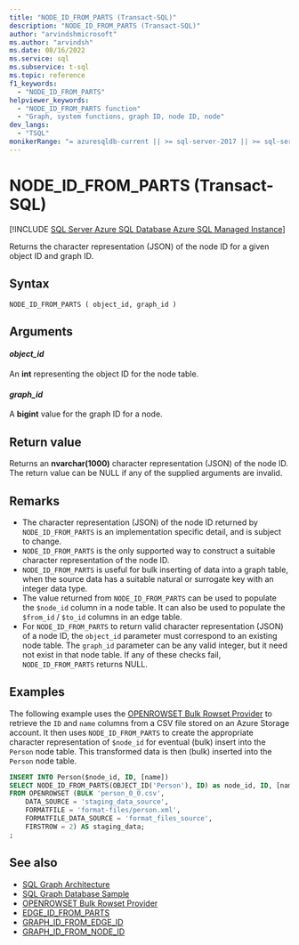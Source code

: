 ```yaml
---
title: "NODE_ID_FROM_PARTS (Transact-SQL)"
description: "NODE_ID_FROM_PARTS (Transact-SQL)"
author: "arvindshmicrosoft"
ms.author: "arvindsh"
ms.date: 08/16/2022
ms.service: sql
ms.subservice: t-sql
ms.topic: reference
f1_keywords:
  - "NODE_ID_FROM_PARTS"
helpviewer_keywords:
  - "NODE_ID_FROM_PARTS function"
  - "Graph, system functions, graph ID, node ID, node"
dev_langs:
  - "TSQL"
monikerRange: "= azuresqldb-current || >= sql-server-2017 || >= sql-server-linux-2017 || = azuresqldb-mi-current"
---
```

# NODE_ID_FROM_PARTS (Transact-SQL)
[!INCLUDE [SQL Server Azure SQL Database Azure SQL Managed Instance](../../includes/applies-to-version/sqlserver2017-asdb-asdbmi.md)]

Returns the character representation (JSON) of the node ID for a given object ID and graph ID.

## Syntax  
  
```syntaxsql  
NODE_ID_FROM_PARTS ( object_id, graph_id )
```
  
## Arguments

#### *object_id*

An **int** representing the object ID for the node table.

#### *graph_id*

A **bigint** value for the graph ID for a node.

## Return value

Returns an **nvarchar(1000)** character representation (JSON) of the node ID. The return value can be NULL if any of the supplied arguments are invalid.

## Remarks  

- The character representation (JSON) of the node ID returned by `NODE_ID_FROM_PARTS` is an implementation specific detail, and is subject to change.
- `NODE_ID_FROM_PARTS` is the only supported way to construct a suitable character representation of the node ID.
- `NODE_ID_FROM_PARTS` is useful for bulk inserting of data into a graph table, when the source data has a suitable natural or surrogate key with an integer data type.
- The value returned from `NODE_ID_FROM_PARTS` can be used to populate the `$node_id` column in a node table. It can also be used to populate the `$from_id` / `$to_id` columns in an edge table.
- For `NODE_ID_FROM_PARTS` to return valid character representation (JSON) of a node ID, the `object_id` parameter must correspond to an existing node table. The `graph_id` parameter can be any valid integer, but it need not exist in that node table. If any of these checks fail, `NODE_ID_FROM_PARTS` returns NULL.
  
## Examples

The following example uses the [OPENROWSET Bulk Rowset Provider](../../relational-databases/import-export/bulk-import-large-object-data-with-openrowset-bulk-rowset-provider.md) to retrieve the `ID` and `name` columns from a CSV file stored on an Azure Storage account. It then uses `NODE_ID_FROM_PARTS` to create the appropriate character representation of `$node_id` for eventual (bulk) insert into the `Person` node table. This transformed data is then (bulk) inserted into the `Person` node table.
  
```sql
INSERT INTO Person($node_id, ID, [name])
SELECT NODE_ID_FROM_PARTS(OBJECT_ID('Person'), ID) as node_id, ID, [name]
FROM OPENROWSET (BULK 'person_0_0.csv',
    DATA_SOURCE = 'staging_data_source',
    FORMATFILE = 'format-files/person.xml',
    FORMATFILE_DATA_SOURCE = 'format_files_source',
    FIRSTROW = 2) AS staging_data;
;
```  

## See also  

- [SQL Graph Architecture](../../relational-databases/graphs/sql-graph-architecture.md)  
- [SQL Graph Database Sample](../../relational-databases/graphs/sql-graph-sample.md)
- [OPENROWSET Bulk Rowset Provider](../../relational-databases/import-export/bulk-import-large-object-data-with-openrowset-bulk-rowset-provider.md)
- [EDGE_ID_FROM_PARTS](./edge-id-from-parts-transact-sql.md)
- [GRAPH_ID_FROM_EDGE_ID](./graph-id-from-edge-id-transact-sql.md)
- [GRAPH_ID_FROM_NODE_ID](./graph-id-from-node-id-transact-sql.md)
